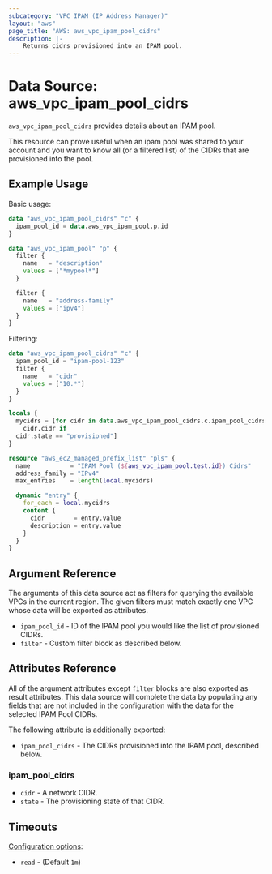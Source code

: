 ```yaml
---
subcategory: "VPC IPAM (IP Address Manager)"
layout: "aws"
page_title: "AWS: aws_vpc_ipam_pool_cidrs"
description: |-
    Returns cidrs provisioned into an IPAM pool.
---
```


# Data Source: aws_vpc_ipam_pool_cidrs

`aws_vpc_ipam_pool_cidrs` provides details about an IPAM pool.

This resource can prove useful when an ipam pool was shared to your account and you want to know all (or a filtered list) of the CIDRs that are provisioned into the pool.

## Example Usage

Basic usage:

```terraform
data "aws_vpc_ipam_pool_cidrs" "c" {
  ipam_pool_id = data.aws_vpc_ipam_pool.p.id
}

data "aws_vpc_ipam_pool" "p" {
  filter {
    name   = "description"
    values = ["*mypool*"]
  }

  filter {
    name   = "address-family"
    values = ["ipv4"]
  }
}
```

Filtering:

```terraform
data "aws_vpc_ipam_pool_cidrs" "c" {
  ipam_pool_id = "ipam-pool-123"
  filter {
    name   = "cidr"
    values = ["10.*"]
  }
}

locals {
  mycidrs = [for cidr in data.aws_vpc_ipam_pool_cidrs.c.ipam_pool_cidrs :
    cidr.cidr if
  cidr.state == "provisioned"]
}

resource "aws_ec2_managed_prefix_list" "pls" {
  name           = "IPAM Pool (${aws_vpc_ipam_pool.test.id}) Cidrs"
  address_family = "IPv4"
  max_entries    = length(local.mycidrs)

  dynamic "entry" {
    for_each = local.mycidrs
    content {
      cidr        = entry.value
      description = entry.value
    }
  }
}
```

## Argument Reference

The arguments of this data source act as filters for querying the available
VPCs in the current region. The given filters must match exactly one
VPC whose data will be exported as attributes.

* `ipam_pool_id` - ID of the IPAM pool you would like the list of provisioned CIDRs.
* `filter` - Custom filter block as described below.

## Attributes Reference

All of the argument attributes except `filter` blocks are also exported as
result attributes. This data source will complete the data by populating
any fields that are not included in the configuration with the data for
the selected IPAM Pool CIDRs.

The following attribute is additionally exported:

* `ipam_pool_cidrs` - The CIDRs provisioned into the IPAM pool, described below.

### ipam_pool_cidrs

* `cidr` - A network CIDR.
* `state` - The provisioning state of that CIDR.

## Timeouts

[Configuration options](https://developer.hashicorp.com/terraform/language/resources/syntax#operation-timeouts):

- `read` - (Default `1m`)
